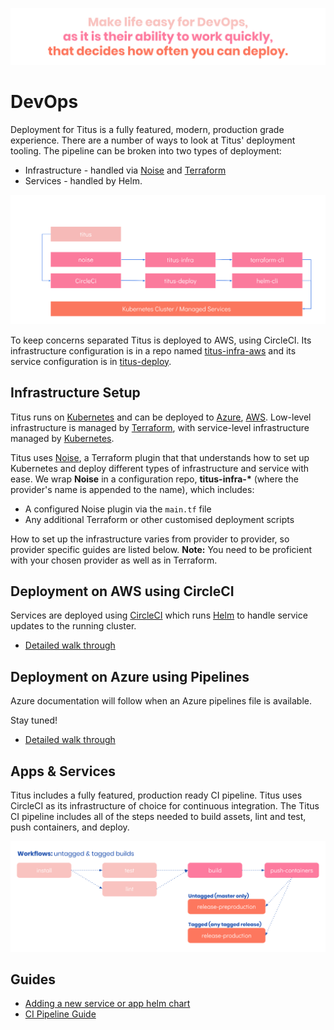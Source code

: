 ![titus-devops-quote]

# DevOps
Deployment for Titus is a fully featured, modern, production grade experience. There are a number of ways to look at Titus' deployment tooling. The pipeline can be broken into two types of deployment:
* Infrastructure - handled via [Noise] and [Terraform] 
* Services - handled by Helm.

![titus-infrastructure-pipeline](../img/titus-pipeline.svg)

To keep concerns separated Titus is deployed to AWS, using CircleCI. Its infrastructure configuration is in a repo named [titus-infra-aws] and its service configuration is in [titus-deploy].


## Infrastructure Setup
Titus runs on [Kubernetes] and can be deployed to [Azure], [AWS]. Low-level infrastructure is managed by [Terraform], with service-level infrastructure managed by [Kubernetes].

Titus uses [Noise], a Terraform plugin that that understands how to set up Kubernetes and deploy different types of infrastructure and service with ease. We wrap __Noise__ in a configuration repo, __titus-infra-*__ (where the provider's name is appended to the name), which includes:

- A configured Noise plugin via the `main.tf` file
- Any additional Terraform or other customised deployment scripts 

How to set up the infrastructure varies from provider to provider, so provider specific guides are listed below. 
**Note:** You need to be proficient with your chosen provider as well as in Terraform. 


## Deployment on AWS using CircleCI
Services are deployed using [CircleCI] which runs [Helm] to handle service updates to the running cluster.

- [Detailed walk through](devops/aws/)


## Deployment on Azure using Pipelines
Azure documentation will follow when an Azure pipelines file is available.

Stay tuned!

- [Detailed walk through](devops/azure/)


## Apps & Services
Titus includes a fully featured, production ready CI pipeline. Titus uses CircleCI as its infrastructure of choice for continuous integration. The Titus CI pipeline includes all of the steps needed to build assets, lint and test, push containers, and deploy.

![titus-ci-pipeline](../img/titus-ci-pipeline.svg)


## Guides

- [Adding a new service or app helm chart](devops/helm-chart.md)
- [CI Pipeline Guide](devops/ci-pipeline.md)


[CircleCI]: https://circleci.com
[Noise]: https://nearform.github.io/noise
[titus-infra-aws]: https://github.com/nearform/titus-infra-aws
[titus-deploy]: https://github.com/nearform/titus-deploy
[Terraform]: https://www.terraform.io
[Azure]: https://azure.microsoft.com
[AWS]: https://aws.amazon.com
[Helm]: https://helm.sh
[Kubernetes]: https://kubernetes.io

<!-- Images -->
[titus-devops-quote]: ../img/titus-devops-quote.svg
